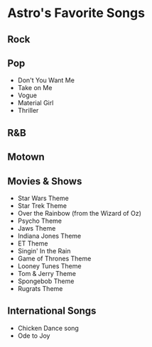# Astro's Favorite Songs

## Rock

## Pop

* Don't You Want Me
* Take on Me
* Vogue
* Material Girl
* Thriller

## R&B

## Motown

## Movies & Shows

- Star Wars Theme
- Star Trek Theme
- Over the Rainbow (from the Wizard of Oz)
- Psycho Theme
- Jaws Theme
- Indiana Jones Theme
- ET Theme
- Singin' In the Rain
- Game of Thrones Theme
- Looney Tunes Theme
- Tom & Jerry Theme
- Spongebob Theme
- Rugrats Theme

## International Songs

* Chicken Dance song
* Ode to Joy
